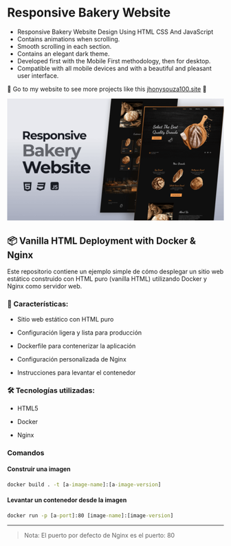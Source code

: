# Responsive Bakery Website

- Responsive Bakery Website Design Using HTML CSS And JavaScript
- Contains animations when scrolling.
- Smooth scrolling in each section.
- Contains an elegant dark theme.
- Developed first with the Mobile First methodology, then for desktop.
- Compatible with all mobile devices and with a beautiful and pleasant user interface.

💙 Go to my website to see more projects like this [jhonysouza100.site](https://jhonysouza100.site) 💙 

![preview img](preview.png)

## 📦 Vanilla HTML Deployment with Docker & Nginx
Este repositorio contiene un ejemplo simple de cómo desplegar un sitio web estático construido con HTML puro (vanilla HTML) utilizando Docker y Nginx como servidor web.

### 🚀 Características:

- Sitio web estático con HTML puro

- Configuración ligera y lista para producción

- Dockerfile para contenerizar la aplicación

- Configuración personalizada de Nginx

- Instrucciones para levantar el contenedor

### 🛠️ Tecnologías utilizadas:

- HTML5

- Docker

- Nginx

### Comandos

#### Construir una imagen
```cmd
docker build . -t [a-image-name]:[a-image-version]
```

#### Levantar un contenedor desde la imagen

```cmd
docker run -p [a-port]:80 [image-name]:[image-version]
```

---

> Nota: El puerto por defecto de Nginx es el puerto: 80